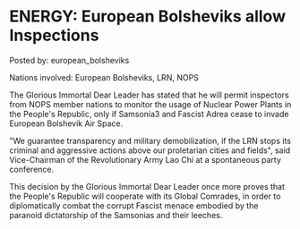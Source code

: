 # ENERGY: European Bolsheviks allow Inspections

Posted by: european_bolsheviks

Nations involved: European Bolsheviks, LRN, NOPS

The Glorious Immortal Dear Leader has stated that he will permit inspectors from NOPS member nations to monitor the usage of Nuclear Power Plants in the People's Republic, only if Samsonia3 and Fascist Adrea cease to invade European Bolshevik Air Space. 

"We guarantee transparency and military demobilization, if the LRN stops its criminal and aggressive actions above our proletarian cities and fields", said Vice-Chairman of the Revolutionary Army Lao Chi at a spontaneous party conference.  

This decision by the Glorious Immortal Dear Leader once more proves that the People's Republic will cooperate with its Global Comrades, in order to diplomatically combat the corrupt Fascist menace embodied by the paranoid dictatorship of the Samsonias and their leeches. 